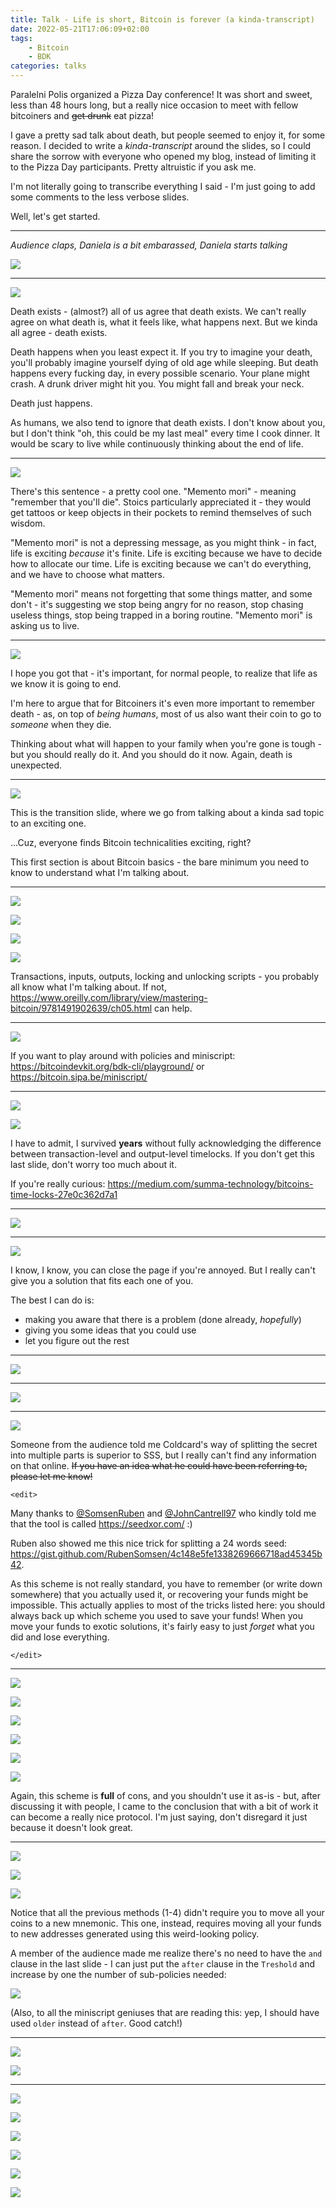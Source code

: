 ```yaml
---
title: Talk - Life is short, Bitcoin is forever (a kinda-transcript)
date: 2022-05-21T17:06:09+02:00
tags:
    - Bitcoin
    - BDK
categories: talks
---
```


Paralelni Polis organized a Pizza Day conference! It was short and sweet, less than 48 hours long, but a really nice occasion to meet with fellow bitcoiners and ~~get drunk~~ eat pizza!

I gave a pretty sad talk about death, but people seemed to enjoy it, for some reason. I decided to write a *kinda-transcript* around the slides, so I could share the sorrow with everyone who opened my blog, instead of limiting it to the Pizza Day participants. Pretty altruistic if you ask me.

<!--more-->

I'm not literally going to transcribe everything I said - I'm just going to add some comments to the less verbose slides. 

Well, let's get started.

------- 

*Audience claps, Daniela is a bit embarassed, Daniela starts talking*

![](../images/pizzaday2022_slides/life_is_short.jpg)

------- 

![](../images/pizzaday2022_slides/life_is_short_1.jpg)

Death exists - (almost?) all of us agree that death exists. We can't really agree on what death is, what it feels like, what happens next. But we kinda all agree - death exists.

Death happens when you least expect it. If you try to imagine your death, you'll probably imagine yourself dying of old age while sleeping. But death happens every fucking day, in every possible scenario. Your plane might crash. A drunk driver might hit you. You might fall and break your neck.

Death just happens.

As humans, we also tend to ignore that death exists. I don't know about you, but I don't think "oh, this could be my last meal" every time I cook dinner.
It would be scary to live while continuously thinking about the end of life.

--------

![](../images/pizzaday2022_slides/life_is_short_2.jpg)

There's this sentence - a pretty cool one. "Memento mori" - meaning "remember that you'll die". Stoics particularly appreciated it - they would get tattoos or keep objects in their pockets to remind themselves of such wisdom.

"Memento mori" is not a depressing message, as you might think - in fact, life is exciting *because* it's finite. Life is exciting because we have to decide how to allocate our time. Life is exciting because we can't do everything, and we have to choose what matters.

"Memento mori" means not forgetting that some things matter, and some don't - it's suggesting we stop being angry for no reason, stop chasing useless things, stop being trapped in a boring routine. "Memento mori" is asking us to live.

--------

![](../images/pizzaday2022_slides/life_is_short_3.jpg)

I hope you got that - it's important, for normal people, to realize that life as we know it is going to end.

I'm here to argue that for Bitcoiners it's even more important to remember death - as, on top of *being humans*, most of us also want their coin to go to *someone* when they die.

Thinking about what will happen to your family when you're gone is tough - but you should really do it. And you should do it now. Again, death is unexpected.

--------

![](../images/pizzaday2022_slides/life_is_short_4.jpg)

This is the transition slide, where we go from talking about a kinda sad topic to an exciting one.

...Cuz, everyone finds Bitcoin technicalities exciting, right?

This first section is about Bitcoin basics - the bare minimum you need to know to understand what I'm talking about.

--------

![](../images/pizzaday2022_slides/life_is_short_5.jpg)

![](../images/pizzaday2022_slides/life_is_short_6.jpg)

![](../images/pizzaday2022_slides/life_is_short_7.jpg)

![](../images/pizzaday2022_slides/life_is_short_8.jpg)

Transactions, inputs, outputs, locking and unlocking scripts - you probably all know what I'm talking about. If not, https://www.oreilly.com/library/view/mastering-bitcoin/9781491902639/ch05.html can help.

--------

![](../images/pizzaday2022_slides/life_is_short_9.jpg)

If you want to play around with policies and miniscript: https://bitcoindevkit.org/bdk-cli/playground/ or https://bitcoin.sipa.be/miniscript/

--------

![](../images/pizzaday2022_slides/life_is_short_10.jpg)

![](../images/pizzaday2022_slides/life_is_short_11.jpg)

I have to admit, I survived **years** without fully acknowledging the difference between transaction-level and output-level timelocks. If you don't get this last slide, don't worry too much about it.

If you're really curious: https://medium.com/summa-technology/bitcoins-time-locks-27e0c362d7a1

--------

![](../images/pizzaday2022_slides/life_is_short_12.jpg)

--------

![](../images/pizzaday2022_slides/life_is_short_13.jpg)

I know, I know, you can close the page if you're annoyed. But I really can't give you a solution that fits each one of you.

The best I can do is:
- making you aware that there is a problem (done already, *hopefully*)
- giving you some ideas that you could use
- let you figure out the rest

--------

![](../images/pizzaday2022_slides/life_is_short_14.jpg)

--------

![](../images/pizzaday2022_slides/life_is_short_15.jpg)

--------

![](../images/pizzaday2022_slides/life_is_short_16.jpg)

Someone from the audience told me Coldcard's way of splitting the secret into multiple parts is superior to SSS, but I really can't find any information on that online. ~~If you have an idea what he could have been referring to, please let me know!~~

`<edit>`

Many thanks to [@SomsenRuben](https://twitter.com/SomsenRuben) and [@JohnCantrell97](https://twitter.com/JohnCantrell97) who kindly told me that the tool is called https://seedxor.com/ :)

Ruben also showed me this nice trick for splitting a 24 words seed: https://gist.github.com/RubenSomsen/4c148e5fe1338269666718ad45345b42.

As this scheme is not really standard, you have to remember (or write down somewhere) that you actually used it, or recovering your funds might be impossible. This actually applies to most of the tricks listed here: you should always back up which scheme you used to save your funds! When you move your funds to exotic solutions, it's fairly easy to just *forget* what you did and lose everything.

`</edit>`

--------

![](../images/pizzaday2022_slides/life_is_short_17.jpg)

![](../images/pizzaday2022_slides/life_is_short_18.jpg)

![](../images/pizzaday2022_slides/life_is_short_19.jpg)

![](../images/pizzaday2022_slides/life_is_short_20.jpg)

![](../images/pizzaday2022_slides/life_is_short_21.jpg)

![](../images/pizzaday2022_slides/life_is_short_22.jpg)

Again, this scheme is **full** of cons, and you shouldn't use it as-is - but, after discussing it with people, I came to the conclusion that with a bit of work it can become a really nice protocol. I'm just saying, don't disregard it just because it doesn't look great.

---------


![](../images/pizzaday2022_slides/life_is_short_23.jpg)

![](../images/pizzaday2022_slides/life_is_short_24.jpg)

![](../images/pizzaday2022_slides/life_is_short_25.jpg)

Notice that all the previous methods (1-4) didn't require you to move all your coins to a new mnemonic. This one, instead, requires moving all your funds to new addresses generated using this weird-looking policy.

A member of the audience made me realize there's no need to have the `and` clause in the last slide - I can just put the `after` clause in the `Treshold` and increase by one the number of sub-policies needed:

![](../images/pizzaday2022_slides/policy_fix.png)

(Also, to all the miniscript geniuses that are reading this: yep, I should have used `older` instead of `after`. Good catch!)

---------

![](../images/pizzaday2022_slides/life_is_short_26.jpg)

![](../images/pizzaday2022_slides/life_is_short_27.jpg)

--------

![](../images/pizzaday2022_slides/life_is_short_28.jpg)

![](../images/pizzaday2022_slides/life_is_short_29.jpg)

![](../images/pizzaday2022_slides/life_is_short_30.jpg)

![](../images/pizzaday2022_slides/life_is_short_31.jpg)

![](../images/pizzaday2022_slides/life_is_short_32.jpg)

![](../images/pizzaday2022_slides/life_is_short_33.jpg)
